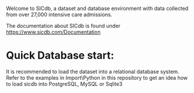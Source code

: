 Welcome to SICdb, a dataset and database environment with data collected from over 27,000 intensive care admissions.

The documentation about SICdb is found under https://www.sicdb.com/Documentation


# Quick Database start: 

It is recommended to load the dataset into a relational database system. Refer to the examples in Import\Python in this repository to get an idea how to load sicdb into PostgreSQL, MySQL or Sqlite3